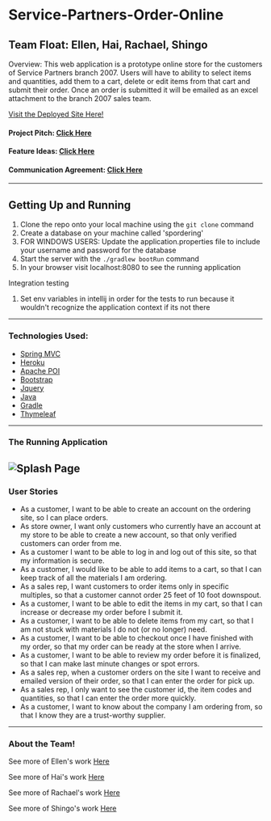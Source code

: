 # Service-Partners-Order-Online

## Team Float: Ellen, Hai, Rachael, Shingo

Overview: This web application is a prototype online store for the customers of Service Partners branch 2007. Users will have to ability to select items and quantities, add them to a cart, delete or edit items from that cart and submit their order. Once an order is submitted it will be emailed as an excel attachment to the branch 2007 sales team.

[Visit the Deployed Site Here!](https://service-partners-express.herokuapp.com/)

#### Project Pitch: [Click Here](https://docs.google.com/document/d/1YybsAaAyw-0DSdFZIQa836C8rAtLPWxf9jNxDjD0XdI/edit)
#### Feature Ideas: [Click Here](https://docs.google.com/document/d/1usTgP-EIFnJVzO-sZFlOkzxSCus_oPFbOm1lqI1JkBE/edit?usp=sharing)
#### Communication Agreement: [Click Here](https://docs.google.com/document/d/1UCbBnhNDKBHi3setIF5jUazahVgzSWuCw-hhCAPljsg/edit?usp=sharing)
------------------------------------------------------------------------------------------------------------------------------

## Getting Up and Running

1. Clone the repo onto your local machine using the ```git clone``` command
2. Create a database on your machine called 'spordering'
3. FOR WINDOWS USERS: Update the application.properties file to include your username and password for the database
4. Start the server with the ```./gradlew bootRun``` command
5. In your browser visit localhost:8080 to see the running application

Integration testing
1. Set env variables in intellij in order for the tests to run because it wouldn't recognize the application context if its not there



------------------------------------------------------------------------------------------------------------------------------

### Technologies Used:
  - [Spring MVC](https://docs.spring.io/spring/docs/current/spring-framework-reference/web.html)
  - [Heroku](https://devcenter.heroku.com/categories/reference)
  - [Apache POI](https://poi.apache.org/)
  - [Bootstrap](https://getbootstrap.com/)
  - [Jquery](https://jquery.com/)
  - [Java](https://www.java.com/en/)
  - [Gradle](https://gradle.org/)
  - [Thymeleaf](https://www.thymeleaf.org/doc/tutorials/2.1/usingthymeleaf.html)

------------------------------------------------------------------------------------------------------------------------------

### The Running Application

![Splash Page]()
------------------------------------------------------------------------------------------------------------------------------

### User Stories
 
 - As a customer, I want to be able to create an account on the ordering site, so I can place orders.
 - As store owner, I want only customers who currently have an account at my store to be able to create a new account, so that only verified customers can order from me.
 - As a customer I want to be able to log in and log out of this site, so that my information is secure.
 - As a customer, I would like to be able to add items to a cart, so that I can keep track of all the materials I am ordering.
 - As a sales rep, I want customers to order items only in specific multiples, so that a customer cannot order 25 feet of 10 foot downspout.
 - As a customer, I want to be able to edit the items in my cart, so that I can increase or decrease my order before I submit it.
 - As a customer, I want to be able to delete items from my cart, so that I am not stuck with materials I do not (or no longer) need.
 - As a customer, I want to be able to checkout once I have finished with my order, so that my order can be ready at the store when I arrive.
 - As a customer, I want to be able to review my order before it is finalized, so that I can make last minute changes or spot errors.
 - As a sales rep, when a customer orders on the site I want to receive and emailed version of their order, so that I can enter the order for pick up.
 - As a sales rep, I only want to see the customer id, the item codes and quantities, so that I can enter the order more quickly.
 - As a customer, I want to know about the company I am ordering from, so that I know they are a trust-worthy supplier.
 

------------------------------------------------------------------------------------------------------------------------------

### About the Team!

See more of Ellen's work [Here](https://github.com/egconley)

See more of Hai's work [Here](https://github.com/haitle16)

See more of Rachael's work [Here](https://github.com/Rachnicrice)

See more of Shingo's work [Here](https://github.com/shingoed)
